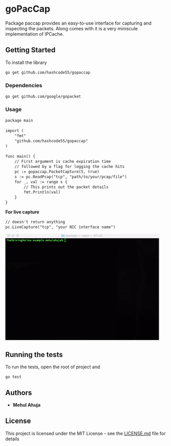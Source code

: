 # goPacCap

Package paccap provides an easy-to-use interface for capturing
and inspecting the packets. Along comes with it is a very miniscule
implementation of IPCache.

## Getting Started 

To install the library 

```
go get github.com/hashcode55/gopaccap
```

### Dependencies 

```
go get github.com/google/gopacket
```

### Usage

```
package main

import (
	"fmt"
	"github.com/hashcode55/gopaccap"
)

func main() {	
	// First argument is cache expiration time 
	// followed by a flag for logging the cache hits 
	pc := gopaccap.PacketCapture(5, true)
	s := pc.ReadPcap("tcp", "path/to/your/pcap/file")
	for _, val := range s {
		// This prints out the packet details 
		fmt.Println(val) 
	}
}

```

**For live capture**

```
// doesn't return anything
pc.LiveCapture("tcp", "your NIC interface name")
```

<img src="images/gopaccap.gif">


## Running the tests

To run the tests, open the root of project and 

```
go test
```

## Authors

* **Mehul Ahuja** 

## License

This project is licensed under the MIT License - see the [LICENSE.md](LICENSE.md) file for details
